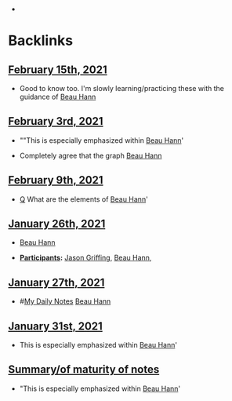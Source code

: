 - 

# Backlinks
## [February 15th, 2021](<February 15th, 2021.md>)
- Good to know too. I'm slowly learning/practicing these with the guidance of [Beau Hann](<Beau Hann.md>)

## [February 3rd, 2021](<February 3rd, 2021.md>)
- ""This is especially emphasized within [Beau Hann](<Beau Hann.md>)'

- Completely agree that the graph [Beau Hann](<Beau Hann.md>)

## [February 9th, 2021](<February 9th, 2021.md>)
- [Q](<Q.md>) What are the elements of [Beau Hann](<Beau Hann.md>)'

## [January 26th, 2021](<January 26th, 2021.md>)
- [Beau Hann](<Beau Hann.md>)

- **[Participants](<Participants.md>):** [Jason Griffing](<Jason Griffing.md>), [Beau Hann](<Beau Hann.md>),

## [January 27th, 2021](<January 27th, 2021.md>)
- #[My Daily Notes](<My Daily Notes.md>) [Beau Hann](<Beau Hann.md>)

## [January 31st, 2021](<January 31st, 2021.md>)
- This is especially emphasized within [Beau Hann](<Beau Hann.md>)'

## [Summary/of maturity of notes](<Summary/of maturity of notes.md>)
- "This is especially emphasized within [Beau Hann](<Beau Hann.md>)'

